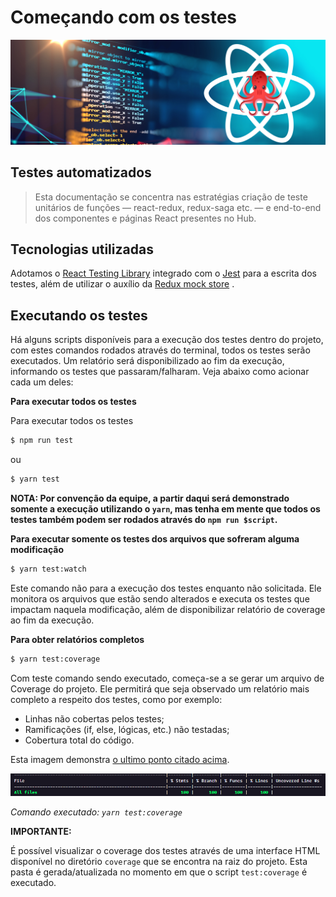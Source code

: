 # Começando com os testes

![react-testing-library](./images/testing-library.png)

## Testes automatizados

> Esta documentação se concentra nas estratégias criação de teste unitários de funções — react-redux, redux-saga etc. — e end-to-end dos componentes e páginas React presentes no Hub.

## Tecnologias utilizadas

Adotamos o [React Testing Library](https://testing-library.com/docs/react-testing-library/intro/) integrado com o [Jest](https://jestjs.io/docs/getting-started) para a escrita dos testes, além de utilizar o auxílio da [Redux mock store](https://github.com/reduxjs/redux-mock-store) .

## Executando os testes

Há alguns scripts disponíveis para a execução dos testes dentro do projeto, com estes comandos rodados através do terminal, todos os testes serão executados. Um relatório será disponibilizado ao fim da execução, informando os testes que passaram/falharam. Veja abaixo como acionar cada um deles:

**Para executar todos os testes**

Para executar todos os testes

```bash
$ npm run test
```

ou

```bash
$ yarn test
```

**NOTA: Por convenção da equipe, a partir daqui será demonstrado somente a execução utilizando o `yarn`, mas tenha em mente que todos os testes também podem ser rodados através do `npm run $script`.**

**Para executar somente os testes dos arquivos que sofreram alguma modificação**

```bash
$ yarn test:watch
```

Este comando não para a execução dos testes enquanto não solicitada. Ele monitora os arquivos que estão sendo alterados e executa os testes que impactam naquela modificação, além de disponibilizar relatório de coverage ao fim da execução.

**Para obter relatórios completos**

```bash
$ yarn test:coverage
```

Com teste comando sendo executado, começa-se a se gerar um arquivo de Coverage do projeto. Ele permitirá que seja observado um relatório mais completo a respeito dos testes, como por exemplo:

- Linhas não cobertas pelos testes;
- Ramificações (if, else, lógicas, etc.) não testadas;
- Cobertura total do código.

Esta imagem demonstra [o ultimo ponto citado acima]().

![coverage](./images/coverage.png)

_Comando executado: `yarn test:coverage`_

**IMPORTANTE:**

É possível visualizar o coverage dos testes através de uma interface HTML disponível no diretório `coverage` que se encontra na raiz do projeto. Esta pasta é gerada/atualizada no momento em que o script `test:coverage` é executado.
